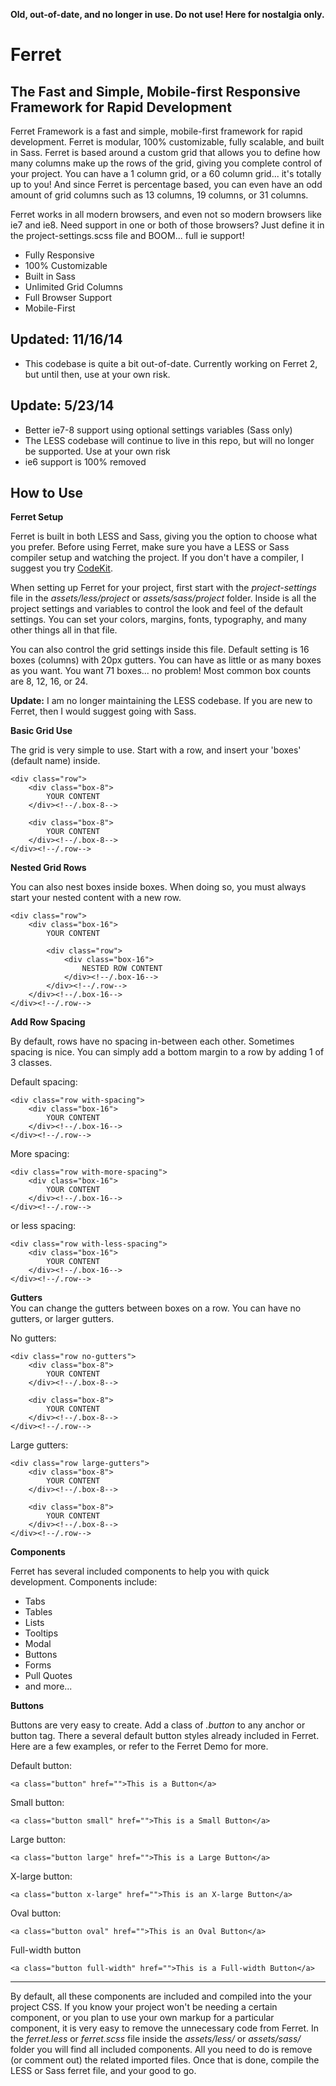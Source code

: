 **Old, out-of-date, and no longer in use. Do not use! Here for nostalgia only.**


Ferret
======

The Fast and Simple, Mobile-first Responsive Framework for Rapid Development
---

Ferret Framework is a fast and simple, mobile-first framework for rapid development. Ferret is modular, 100% customizable, fully scalable, and built in Sass. Ferret is based around a custom grid that allows you to define how many columns make up the rows of the grid, giving you complete control of your project. You can have a 1 column grid, or a 60 column grid... it's totally up to you! And since Ferret is percentage based, you can even have an odd amount of grid columns such as 13 columns, 19 columns, or 31 columns. 

Ferret works in all modern browsers, and even not so modern browsers like ie7 and ie8. Need support in one or both of those browsers? Just define it in the project-settings.scss file and BOOM... full ie support!

* Fully Responsive
* 100% Customizable
* Built in Sass
* Unlimited Grid Columns
* Full Browser Support
* Mobile-First


Updated: 11/16/14
---

* This codebase is quite a bit out-of-date. Currently working on Ferret 2, but until then, use at your own risk.


Update: 5/23/14
---

* Better ie7-8 support using optional settings variables (Sass only)
* The LESS codebase will continue to live in this repo, but will no longer be supported. Use at your own risk
* ie6 support is 100% removed


How to Use
---

<b>Ferret Setup</b>

Ferret is built in both LESS and Sass, giving you the option to choose what you prefer. Before using Ferret, make sure you have a LESS or Sass compiler setup and watching the project. If you don't have a compiler, I suggest you try <a href="http://incident57.com/codekit/" target="_blank">CodeKit</a>.

When setting up Ferret for your project, first start with the <i>project-settings</i> file in the <i>assets/less/project</i> or <i>assets/sass/project</i> folder. Inside is all the project settings and variables to control the look and feel of the default settings. You can set your colors, margins, fonts, typography, and many other things all in that file. 

You can also control the grid settings inside this file. Default setting is 16 boxes (columns) with 20px gutters. You can have as little or as many boxes as you want. You want 71 boxes... no problem! Most common box counts are 8, 12, 16, or 24.

<b>Update:</b> I am no longer maintaining the LESS codebase. If you are new to Ferret, then I would suggest going with Sass.



<b>Basic Grid Use</b>

The grid is very simple to use. Start with a row, and insert your 'boxes' (default name) inside.

	<div class="row">
		<div class="box-8">
			YOUR CONTENT
		</div><!--/.box-8-->
		
		<div class="box-8">
			YOUR CONTENT
		</div><!--/.box-8-->
	</div><!--/.row-->



<b>Nested Grid Rows</b>

You can also nest boxes inside boxes. When doing so, you must always start your nested content with a new row.

	<div class="row">
		<div class="box-16">
			YOUR CONTENT
			
			<div class="row">
				<div class="box-16">
					NESTED ROW CONTENT
				</div><!--/.box-16-->
			</div><!--/.row-->
		</div><!--/.box-16-->
	</div><!--/.row-->



<b>Add Row Spacing</b>

By default, rows have no spacing in-between each other. Sometimes spacing is nice. You can simply add a bottom margin to a row by adding 1 of 3 classes.

Default spacing:

	<div class="row with-spacing">
		<div class="box-16">
			YOUR CONTENT
		</div><!--/.box-16-->
	</div><!--/.row-->

More spacing:

	<div class="row with-more-spacing">
		<div class="box-16">
			YOUR CONTENT
		</div><!--/.box-16-->
	</div><!--/.row-->

or less spacing:

	<div class="row with-less-spacing">
		<div class="box-16">
			YOUR CONTENT
		</div><!--/.box-16-->
	</div><!--/.row-->



<b>Gutters</b>	
You can change the gutters between boxes on a row. You can have no gutters, or larger gutters.

No gutters:

	<div class="row no-gutters">
		<div class="box-8">
			YOUR CONTENT
		</div><!--/.box-8-->
		
		<div class="box-8">
			YOUR CONTENT
		</div><!--/.box-8-->
	</div><!--/.row-->
	
Large gutters:

	<div class="row large-gutters">
		<div class="box-8">
			YOUR CONTENT
		</div><!--/.box-8-->
		
		<div class="box-8">
			YOUR CONTENT
		</div><!--/.box-8-->
	</div><!--/.row-->



<b>Components</b>

Ferret has several included components to help you with quick development. Components include:

* Tabs
* Tables
* Lists
* Tooltips
* Modal
* Buttons
* Forms
* Pull Quotes
* and more...



<b>Buttons</b>

Buttons are very easy to create. Add a class of <i>.button</i> to any anchor or button tag. There a several default button styles already included in Ferret. Here are a few examples, or refer to the Ferret Demo for more.

Default button:

	<a class="button" href="">This is a Button</a>
	
Small button:

	<a class="button small" href="">This is a Small Button</a>
	
Large button:

	<a class="button large" href="">This is a Large Button</a>
	
X-large button:

	<a class="button x-large" href="">This is an X-large Button</a>	

Oval button:

	<a class="button oval" href="">This is an Oval Button</a>


Full-width button

	<a class="button full-width" href="">This is a Full-width Button</a>


---

By default, all these components are included and compiled into the your project CSS. If you know your project won't be needing a certain component, or you plan to use your own markup for a particular component, it is very easy to remove the unnecessary code from Ferret. In the <i>ferret.less</i> or <i>ferret.scss</i> file inside the <i>assets/less/</i> or <i>assets/sass/</i> folder you will find all included components. All you need to do is remove (or comment out) the related imported files. Once that is done, compile the LESS or Sass ferret file, and your good to go.
